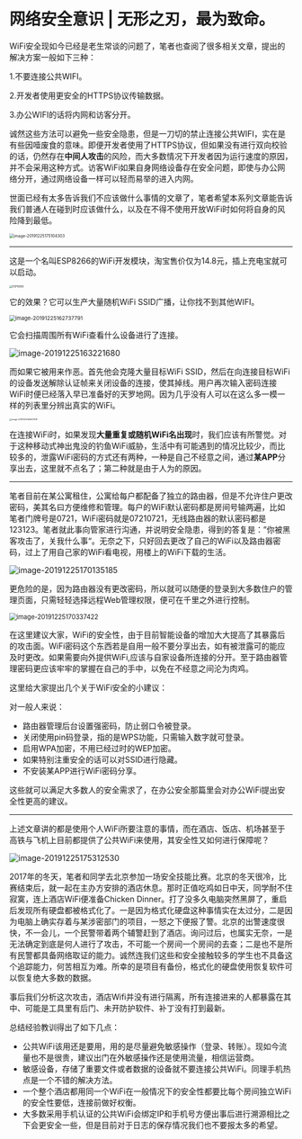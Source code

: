 # 网络安全意识 | 无形之刃，最为致命。



WiFi安全现如今已经是老生常谈的问题了，笔者也查阅了很多相关文章，提出的解决方案一般如下三种：

1.不要连接公共WIFI。

2.开发者使用更安全的HTTPS协议传输数据。 

3.办公WIFI的话将内网和访客分开。

诚然这些方法可以避免一些安全隐患，但是一刀切的禁止连接公共WIFI，实在是有些因噎废食的意味。即便开发者使用了HTTPS协议，但如果没有进行双向校验的话，仍然存在**中间人攻击**的风险，而大多数情况下开发者因为运行速度的原因，并不会采用这种方式。访客WiFi如果自身网络设备存在安全问题，即使与办公网络分开，通过网络设备一样可以轻而易举的进入内网。

世面已经有太多告诉我们不应该做什么事情的文章了，笔者希望本系列文章能告诉我们普通人在碰到时应该做什么，以及在不得不使用开放WiFi时如何将自身的风险降到最低。

<img src=".\1.png" alt="image-20191225175104303" style="zoom:50%;" />

---

这是一个名叫ESP8266的WiFi开发模块，淘宝售价仅为14.8元，插上充电宝就可以启动。

<img src=".\2.png" alt="ESP8266" style="zoom: 33%;" />

它的效果？它可以生产大量随机WiFi SSID广播，让你找不到其他WIFI。

<img src=".\3.png" alt="image-20191225162737791" style="zoom:67%;" />

它会扫描周围所有WiFi查看什么设备进行了连接。

![image-20191225163221680](.\4.png)

而如果它被用来作恶。首先他会克隆大量目标WiFi SSID，然后在向连接目标WiFi的设备发送解除认证帧来关闭设备的连接，使其掉线。用户再次输入密码连接WiFi时便已经落入早已准备好的天罗地网。因为几乎没有人可以在这么多一模一样的列表里分辨出真实的WiFi。

<img src=".\5.png" alt="image-20191225164647878" style="zoom: 25%;" />

在连接WiFi时，如果发现**大量重复或随机WiFi名出现**时，我们应该有所警觉。对于这种移动式神出鬼没的钓鱼WiFi威胁，生活中有可能遇到的情况比较少，而比较多的，泄露WiFi密码的方式还有两种，一种是自己不经意之间，通过**某APP**分享出去，这里就不点名了；第二种就是由于人为的原因。

---

笔者目前在某公寓租住，公寓给每户都配备了独立的路由器，但是不允许住户更改密码，美其名曰方便维修和管理。每户的WiFi默认密码都是房间号输两遍，比如笔者门牌号是0721，WiFi密码就是07210721，无线路由器的默认密码都是123123。笔者就此事向管家进行沟通，并说明安全隐患，得到的答复是：”你被黑客攻击了，关我什么事“。无奈之下，只好回去更改了自己的WiFi以及路由器密码，过上了用自己家的WiFi看电视，用楼上的WiFi下载的生活。

![image-20191225170135185](.\6.png)

更危险的是，因为路由器没有更改密码，所以就可以随便的登录到大多数住户的管理页面，只需轻轻选择远程Web管理权限，便可在千里之外进行控制。

<img src=".\7.png" alt="image-20191225170337422" style="zoom: 80%;" />



在这里建议大家，WiFi的安全性，由于目前智能设备的增加大大提高了其暴露后的攻击面。WiFi密码这个东西若是自用一般不要分享出去，如有被泄露可的能应及时更改。如果需要向外提供WiFi,应该与自家设备所连接的分开。至于路由器管理密码更应该牢牢的掌握在自己的手中，以免在不经意之间沦为肉鸡。

这里给大家提出几个关于WiFi安全的小建议：

对一般人来说：

- 路由器管理后台设置强密码，防止弱口令被登录。
- 关闭使用pin码登录，指的是WPS功能，只需输入数字就可登录。
- 启用WPA加密，不用已经过时的WEP加密。
- 如果特别注重安全的话可以对SSID进行隐藏。
- 不安装某APP进行WiFi密码分享。

这些就可以满足大多数人的安全需求了，在办公安全那篇里会对办公WiFi提出安全性更高的建议。

---

上述文章讲的都是使用个人WiFi所要注意的事情，而在酒店、饭店、机场甚至于高铁与飞机上目前都提供了公共WiFi来使用，其安全性又如何进行保障呢？

![image-20191225175312530](.\8.png)

2017年的冬天，笔者和同学去北京参加一场安全技能比赛。北京的冬天很冷，比赛结束后，就一起在主办方安排的酒店休息。那时正值吃鸡如日中天，同学耐不住寂寞，连上酒店WiFi便准备Chicken Dinner。打了没多久电脑突然黑屏了，重启后发现所有硬盘都被格式化了。一是因为格式化硬盘这种事情实在太过分，二是因为电脑上确实存着与某涉密部门的项目，一怒之下便报了警。北京的出警速度很快，不一会儿，一个民警带着两个辅警赶到了酒店。询问过后，也属实无奈，一是无法确定到底是何人进行了攻击，不可能一个房间一个房间的去查；二是也不是所有民警都具备网络取证的能力。诚然连我们这些和安全接触较多的学生也不具备这个追踪能力，何苦相互为难。所幸的是项目有备份，格式化的硬盘使用恢复软件可以恢复绝大多数的数据。

事后我们分析这次攻击，酒店Wifi并没有进行隔离，所有连接进来的人都暴露在其中、可能是工具里有后门、未开防护软件、补丁没有打到最新。

总结经验教训得出了如下几点：

- 公共WiFi该用还是要用，用的是尽量避免敏感操作（登录、转账）。现如今流量也不是很贵，建议出门在外敏感操作还是使用流量，相信运营商。
- 敏感设备，存储了重要文件或者数据的设备就不要连接公共WiFi。同理手机热点是一个不错的解决方法。
- 一个整个酒店都用同一个WiFi在一般情况下的安全性都要比每个房间独立WiFi的安全性要低，连接前做好权衡。
- 大多数采用手机认证的公共WiFi会绑定IP和手机号方便出事后进行溯源相比之下会更安全一些，但是目前对于日志的保存情况我们也不要报太多的希望。
